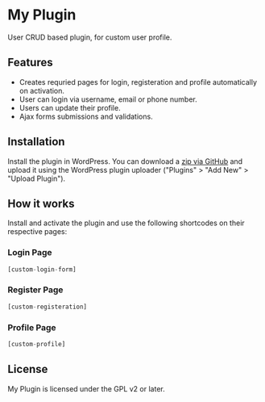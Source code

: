 # My Plugin

User CRUD based plugin, for custom user profile.

## Features

* Creates requried pages for login, registeration and profile automatically on activation.
* User can login via username, email or phone number.
* Users can update their profile.
* Ajax forms submissions and validations.


## Installation

Install the plugin in WordPress. You can download a
[zip via GitHub]((https://github.com/niksingla/my-plugin.git)) and upload it using the WordPress
plugin uploader ("Plugins" > "Add New" > "Upload Plugin").

## How it works

Install and activate the plugin and use the following shortcodes on their respective pages:
### Login Page
```php
[custom-login-form]
``` 
### Register Page
```php
[custom-registeration]
```
### Profile Page
```php
[custom-profile]
``` 

## License

My Plugin is licensed under the GPL v2 or later.
